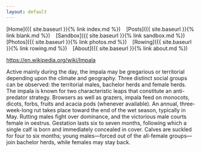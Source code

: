 ```yaml
---
layout: default
---
```

[Home]({{ site.baseurl }}{% link index.md %})
<code>&nbsp;</code>
[Posts]({{ site.baseurl }}{% link blank.md %})
<code>&nbsp;</code>
[Sandbox]({{ site.baseurl }}{% link sandbox.md %})
<code>&nbsp;</code>
[Photos]({{ site.baseurl }}{% link photos.md %})
<code>&nbsp;</code>
[Rowing]({{ site.baseurl }}{% link rowing.md %})
<code>&nbsp;</code>
[About]({{ site.baseurl }}{% link about.md %})

https://en.wikipedia.org/wiki/Impala

Active mainly during the day, the impala may be gregarious or territorial depending upon the climate and geography. Three distinct social groups can be observed: the territorial males, bachelor herds and female herds. The impala is known for two characteristic leaps that constitute an anti-predator strategy. Browsers as well as grazers, impala feed on monocots, dicots, forbs, fruits and acacia pods (whenever available). An annual, three-week-long rut takes place toward the end of the wet season, typically in May. Rutting males fight over dominance, and the victorious male courts female in oestrus. Gestation lasts six to seven months, following which a single calf is born and immediately concealed in cover. Calves are suckled for four to six months; young males—forced out of the all-female groups—join bachelor herds, while females may stay back.

